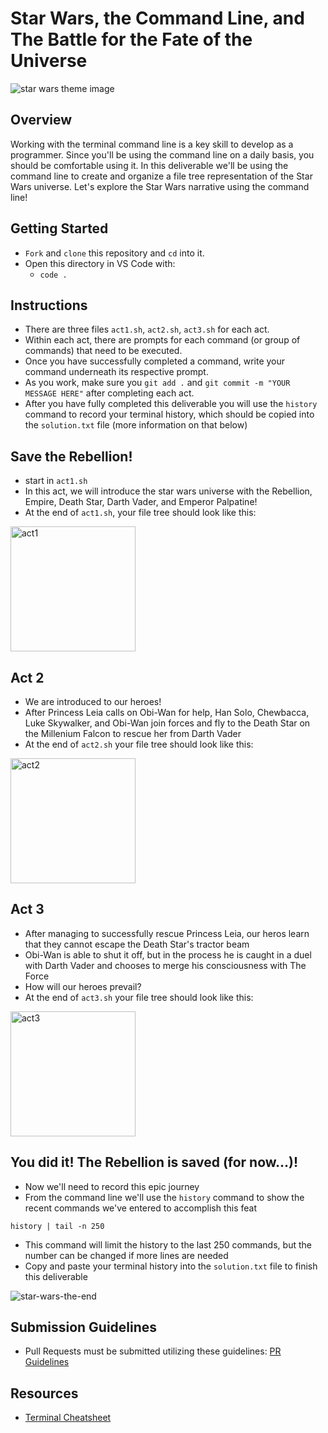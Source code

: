 # Star Wars, the Command Line, and The Battle for the Fate of the Universe

![star wars theme image](https://res.cloudinary.com/ahonore42/image/upload/v1611100619/starwars-canon-banner_silgff.jpg)

## Overview
Working with the terminal command line is a key skill to develop as a programmer. Since you'll be using the command line on a daily basis, you should be comfortable using it. In this deliverable we'll be using the command line to create and organize a file tree representation of the Star Wars universe. Let's explore the Star Wars narrative using the command line!

## Getting Started
* `Fork` and `clone` this repository and `cd` into it.
* Open this directory in VS Code with:
    * `code .`

## Instructions
* There are three files `act1.sh`, `act2.sh`, `act3.sh` for each act. 
* Within each act, there are prompts for each command (or group of commands) that need to be executed.
* Once you have successfully completed a command, write your command underneath its respective prompt.
* As you work, make sure you `git add .` and `git commit -m "YOUR MESSAGE HERE"` after completing each act.
* After you have fully completed this deliverable you will use the `history` command to record your terminal history, which should be copied into the `solution.txt` file (more information on that below)

## Save the Rebellion!
* start in `act1.sh`
* In this act, we will introduce the star wars universe with the Rebellion, Empire, Death Star, Darth Vader, and Emperor Palpatine!
* At the end of `act1.sh`, your file tree should look like this:

<img height=200 src="https://res.cloudinary.com/ahonore42/image/upload/v1611102583/ga/act1.png" alt="act1" />

## Act 2
* We are introduced to our heroes!
* After Princess Leia calls on Obi-Wan for help, Han Solo, Chewbacca, Luke Skywalker, and Obi-Wan join forces and fly to the Death Star on the Millenium Falcon to rescue her from Darth Vader
* At the end of `act2.sh` your file tree should look like this:

<img height=200 src="https://res.cloudinary.com/ahonore42/image/upload/v1611102604/ga/act2.png" alt="act2" />

## Act 3 
* After managing to successfully rescue Princess Leia, our heros learn that they cannot escape the Death Star's tractor beam
* Obi-Wan is able to shut it off, but in the process he is caught in a duel with Darth Vader and chooses to merge his consciousness with The Force
* How will our heroes prevail?
* At the end of `act3.sh` your file tree should look like this:

<img height=200 src="https://res.cloudinary.com/ahonore42/image/upload/v1611102619/ga/act3.png" alt="act3" />

## You did it! The Rebellion is saved (for now...)!
* Now we'll need to record this epic journey
* From the command line we'll use the `history` command to show the recent commands we've entered to accomplish this feat
```
history | tail -n 250
```
* This command will limit the history to the last 250 commands, but the number can be changed if more lines are needed
* Copy and paste your terminal history into the `solution.txt` file to finish this deliverable

![star-wars-the-end](https://media.giphy.com/media/iQn33nEos213i/giphy.gif)

## Submission Guidelines
* Pull Requests must be submitted utilizing these guidelines: [PR Guidelines](https://github.com/SEI-R-2-22/template_pull_request)

## Resources
* [Terminal Cheatsheet](https://gist.github.com/cferdinandi/ef665330286fd5d7127d)
